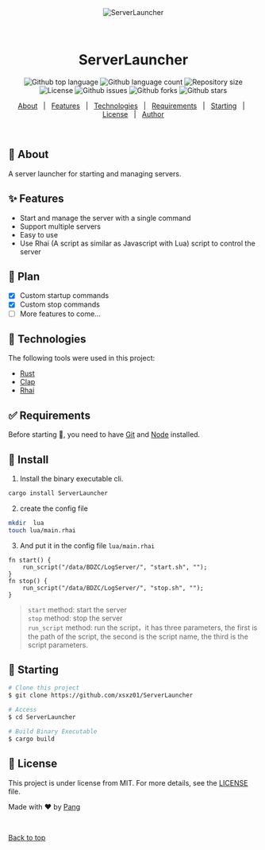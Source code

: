 <div align="center" id="top"> 
  <img src="./.github/app.gif" alt="ServerLauncher" />

  &#xa0;

  <!-- <a href="https://serverlauncher.netlify.app">Demo</a> -->
</div>

<h1 align="center">ServerLauncher</h1>

<p align="center">
  <img alt="Github top language" src="https://img.shields.io/github/languages/top/xsxz01/ServerLauncher?color=56BEB8">

  <img alt="Github language count" src="https://img.shields.io/github/languages/count/xsxz01/ServerLauncher?color=56BEB8">

  <img alt="Repository size" src="https://img.shields.io/github/repo-size/xsxz01/ServerLauncher?color=56BEB8">

  <img alt="License" src="https://img.shields.io/github/license/xsxz01/ServerLauncher?color=56BEB8">

  <img alt="Github issues" src="https://img.shields.io/github/issues/xsxz01/ServerLauncher?color=56BEB8" />

  <img alt="Github forks" src="https://img.shields.io/github/forks/xsxz01/ServerLauncher?color=56BEB8" />

  <img alt="Github stars" src="https://img.shields.io/github/stars/xsxz01/ServerLauncher?color=56BEB8" />
</p>

<!-- Status -->

<!-- <h4 align="center"> 
	🚧  ServerLauncher 🚀 Under construction...  🚧
</h4> 

<hr> -->

<p align="center">
  <a href="#dart-about">About</a> &#xa0; | &#xa0; 
  <a href="#sparkles-features">Features</a> &#xa0; | &#xa0;
  <a href="#rocket-technologies">Technologies</a> &#xa0; | &#xa0;
  <a href="#white_check_mark-requirements">Requirements</a> &#xa0; | &#xa0;
  <a href="#checkered_flag-starting">Starting</a> &#xa0; | &#xa0;
  <a href="#memo-license">License</a> &#xa0; | &#xa0;
  <a href="https://github.com/xsxz01" target="_blank">Author</a>
</p>

<br>

## :dart: About ##

A server launcher for starting and managing servers.

## :sparkles: Features ##

- Start and manage the server with a single command
- Support multiple servers
- Easy to use
- Use Rhai (A script as similar as Javascript with Lua) script to control the server


## :rocket: Plan ##

- [x] Custom startup commands
- [x] Custom stop commands
- [ ] More features to come...

## :rocket: Technologies ##

The following tools were used in this project:

- [Rust](https://www.rust-lang.org/)
- [Clap](https://github.com/clap-rs/clap)
- [Rhai](https://rhai.rs/)

## :white_check_mark: Requirements ##

Before starting :checkered_flag:, you need to have [Git](https://git-scm.com) and [Node](https://nodejs.org/en/) installed.

## :checkered_flag: Install ##

1. Install the binary executable cli.

```bash
cargo install ServerLauncher
```

2. create the config file
```bash
mkdir  lua
touch lua/main.rhai
```

3. And put it in the config file `lua/main.rhai`

```rhai
fn start() {
    run_script("/data/BDZC/LogServer/", "start.sh", "");
}
fn stop() {
    run_script("/data/BDZC/LogServer/", "stop.sh", "");
}
```

> `start` method: start the server  
> `stop` method: stop the server  
> `run_script` method: run the script，it has three parameters, the first is the path of the script, the second is the script name, the third is the script parameters.

## :checkered_flag: Starting ##

```bash
# Clone this project
$ git clone https://github.com/xsxz01/ServerLauncher

# Access
$ cd ServerLauncher

# Build Binary Executable
$ cargo build

```

## :memo: License ##

This project is under license from MIT. For more details, see the [LICENSE](LICENSE) file.


Made with :heart: by <a href="https://github.com/xsxz01" target="_blank">Pang</a>

&#xa0;

<a href="#top">Back to top</a>
